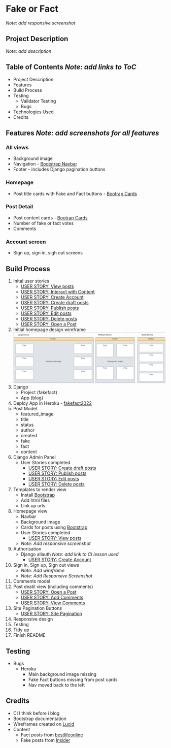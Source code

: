 # Fake or Fact
_Note: add responsive screenshot_

## Project Description
_Note: add description_

## Table of Contents _Note: add links to ToC_
-   Project Description
-   Features
-   Build Process
-   Testing
    -   Validator Testing
    -   Bugs
-   Technologies Used
-   Credits

## Features _Note: add screenshots for all features_
### All views
-   Background image
-   Navigation - [Bootstrap Navbar](https://getbootstrap.com/docs/5.2/components/navbar/)
-   Footer - includes Django pagination buttons

### Homepage
-   Post title cards with Fake and Fact buttons - [Bootrap Cards](https://getbootstrap.com/docs/5.2/components/card/)


### Post Detail
-   Post content cards - [Bootrap Cards](https://getbootstrap.com/docs/5.2/components/card/)
-   Number of fake or fact votes
-   Comments

### Account screen
-   Sign up, sign in, sigh out screens


## Build Process
1. Inital user stories <!--Complete-->
    -   [USER STORY: View posts](https://github.com/AEMacBeath/fake-fact/issues/1)
    -   [USER STORY: Interact with Content](https://github.com/AEMacBeath/fake-fact/issues/2)
    -   [USER STORY: Create Account](https://github.com/AEMacBeath/fake-fact/issues/3)
    -   [USER STORY: Create draft posts](https://github.com/AEMacBeath/fake-fact/issues/4)
    -   [USER STORY: Publish posts](https://github.com/AEMacBeath/fake-fact/issues/5)
    -   [USER STORY: Edit posts](https://github.com/AEMacBeath/fake-fact/issues/6)
    -   [USER STORY: Delete posts](https://github.com/AEMacBeath/fake-fact/issues/7)
    -   [USER STORY: Open a Post](https://github.com/AEMacBeath/fake-fact/issues/8)
2. Initial homepage design wireframe
![initial_design_wireframes](readme_images/initial_design_wireframe.png)
3. Django <!--Complete-->
    -   Project (fakefact)
    -   App (blog)
5. Deploy App in Heroku - [fakefact2022](https://dashboard.heroku.com/apps/fakefact2022)<!--Complete-->
6. Post Model <!--Complete-->
    -   featured_image
    -   title
    -   status
    -   author
    -   created
    -   fake
    -   fact
    -   content
7. Django Admin Panel <!--Compelete-->
    -   User Stories completed
        -   [USER STORY: Create draft posts](https://github.com/AEMacBeath/fake-fact/issues/4)
        -   [USER STORY: Publish posts](https://github.com/AEMacBeath/fake-fact/issues/5)
        -   [USER STORY: Edit posts](https://github.com/AEMacBeath/fake-fact/issues/6)
        -   [USER STORY: Delete posts](https://github.com/AEMacBeath/fake-fact/issues/7)
8. Templates to render view <!--Compelete-->
    -   Install [Bootstrap](https://getbootstrap.com/docs/5.2/getting-started/introduction/)
    -   Add html files
    -   Link up urls
9. Homepage view <!--Compelete-->
    -   Navbar
    -   Background image
    -   Cards for posts using [Bootstrap](https://getbootstrap.com/docs/5.2/components/card/)
    -   User Stories completed
        -   [USER STORY: View posts](https://github.com/AEMacBeath/fake-fact/issues/1)
    -   _Note: Add responsive screenshot_
10. Authorisation <!--complete-->
    -   Django allauth _Note: add link to CI lesson used_
        -   [USER STORY: Create Account](https://github.com/AEMacBeath/fake-fact/issues/3)
11. Sign in, Sign up, Sign out views
    -   _Note: Add wireframe_
    -   _Note: Add Responsive Screenshot_
12. Comments model <!--todo-->
13. Post deatil view (including comments) <!--todo-->
    -   [USER STORY: Open a Post](https://github.com/AEMacBeath/fake-fact/issues/8)
    -   [USER STORY: Add Comments](https://github.com/AEMacBeath/fake-fact/issues/9)
    -   [USER STORY: View Comments](https://github.com/AEMacBeath/fake-fact/issues/10)
14. Site Pagination Buttons
    -   [USER STORY: Site Pagination](https://github.com/AEMacBeath/fake-fact/issues/11)
15. Responsive design
00. Testing
00. Tidy up
00. Finish README


## Testing
-   Bugs
    -   Heroku
        -   Main background image missing
        -   Fake Fact buttons missing from post cards
        -   Nav moved back to the left




## Credits
-   CI I think before i blog 
-   Bootstrap documentation
-   Wireframes created on [Lucid](https://lucid.app/)
-   Content
    -   Fact posts from [bestlifeonline](https://bestlifeonline.com/common-myths/)
    -   Fake posts from [Insider](https://www.insider.com/true-facts-that-sound-fake-2017-8#the-guinness-book-of-world-records-was-created-to-settle-bar-arguments-4)